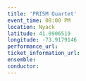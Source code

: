 ```yaml
---
title: 'PRISM Quartet'
event_time: 08:00 PM
location: Nyack
latitude: 41.0906519
longitude: -73.9179146
performance_url:
ticket_information_url:
ensemble:
conductor:
---
```

